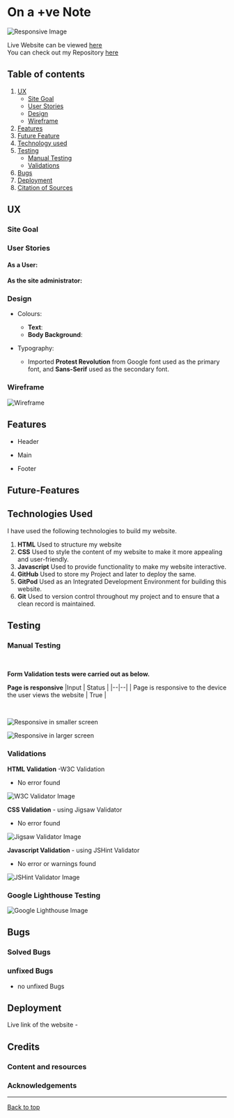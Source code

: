 # On a +ve Note

![Responsive Image]()


Live Website can be viewed [here]() <br>
You can check out my Repository [here]()

## Table of contents
 1. [ UX ](#ux)
	- [Site Goal](#site-goal)
	- [User Stories](#user-stories)
	- [Design](#design)
	- [Wireframe](#wireframe)
 2. [ Features ](#features)
 3. [ Future Feature ](#future-features)
 4. [ Technology used ](#technologies-used)
 5. [ Testing ](#testing)
	 - [Manual Testing](#manual-testing)
	 - [Validations](#validations)
 6. [ Bugs ](#bugs)
 7. [ Deployment](#deployment)
 8. [ Citation of Sources](#credits)

## UX
### Site Goal


### User Stories
#### As a User:

#### As the site administrator:


### Design
 - Colours:
	- **Text**: 
	- **Body Background**: 
	
- Typography:
	-  Imported **Protest Revolution** from Google font used as the primary font, and **Sans-Serif** used as the secondary font.

### Wireframe

![Wireframe]()


## Features

 - Header
	 
 - Main
		 
 - Footer

   

## Future-Features


## Technologies Used

I have used the following technologies to build my website.

 1. **HTML** Used to structure my website
 2. **CSS** Used to style the content of my website to make it more appealing and user-friendly.
 3. **Javascript** Used to provide functionality to make my website interactive.
 4. **GitHub** Used to store my Project and later to deploy the same.
 5. **GitPod** Used as an Integrated Development Environment for building this website.
 6. **Git** Used to version control throughout my project and to ensure that a clean record is maintained.



## Testing
### Manual Testing


<br>

**Form Validation tests were carried out as below.**


 **Page is responsive**
|Input | Status |
|--|--|
| Page is responsive to the device the user views the website | True |

<br>


![Responsive in smaller screen]()

![Responsive in larger screen]()

### Validations

**HTML Validation** -W3C Validation 
- No error found

![W3C Validator Image]()

**CSS Validation** - using Jigsaw Validator 
- No error found


![Jigsaw Validator Image]()

**Javascript Validation** - using JSHint Validator 
- No error or warnings found


![JSHint Validator Image]()

### Google Lighthouse Testing

![Google Lighthouse Image]()



## Bugs

### Solved Bugs


### unfixed Bugs

- no unfixed Bugs


## Deployment
 
Live link of the website - 

## Credits
### Content and resources


### Acknowledgements


*****************

[Back to top](#table-of-content) 